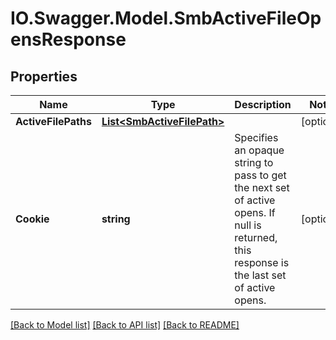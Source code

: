 # IO.Swagger.Model.SmbActiveFileOpensResponse
## Properties

Name | Type | Description | Notes
------------ | ------------- | ------------- | -------------
**ActiveFilePaths** | [**List&lt;SmbActiveFilePath&gt;**](SmbActiveFilePath.md) |  | [optional] 
**Cookie** | **string** | Specifies an opaque string to pass to get the next set of active opens. If null is returned, this response is the last set of active opens. | [optional] 

[[Back to Model list]](../README.md#documentation-for-models) [[Back to API list]](../README.md#documentation-for-api-endpoints) [[Back to README]](../README.md)

